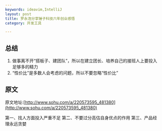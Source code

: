 ```yaml
---
keywords: ideavim,IntelliJ
layout: post
title: 罗永浩分享锤子科技六年创业感悟
category: 开发工具

--- 
```


## 总结
1. 做事离不开“搭板子、建团队”，所以在建立团长、培养自己的接班人上要投入足够多的精力
2. “性价比”是多数人会考虑的问题，所以不要忽略“性价比”

## 原文
原文地址:[http://www.sohu.com/a/220573595_481380](http://www.sohu.com/a/220573595_481380)

第一、找人方面投入严重不足
第二、不要过分高估自身优点的作用
第三、产品经理永远贪婪
